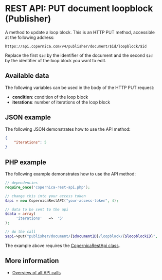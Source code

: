# REST API: PUT document loopblock (Publisher)

A method to update a loop block. This is an HTTP PUT 
method, accessible at the following address:

`https://api.copernica.com/v4/publisher/document/$id/loopblock/$id`

Replace the first `$id` by the identifier of the document and the second `$id` by the identifier of the loop block you want to edit.

## Available data

The following variables can be used in the body of the HTTP PUT request:

* **condition**: condition of the loop block
* **iterations**: number of iterations of the loop block

## JSON example
The following JSON demonstrates how to use the API method:

```json
{
    "iterations": 5
}
```

## PHP example

The following example demonstrates how to use the API method:

```php
// dependencies
require_once('copernica-rest-api.php');

// change this into your access token
$api = new CopernicaRestAPI("your-access-token", 4);

// data to be sent to the api
$data = array(
     'iterations'   =>  '5'
);

// do the call
$api->put("publisher/document/{$documentID}/loopblock/{$loopblockID}", $data);
```

The example above requires the [CopernicaRestApi class](rest-php).

## More information

- [Overview of all API calls](rest-api)
